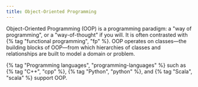 ```yaml
---
title: Object-Oriented Programming
---
```


Object-Oriented Programming (OOP) is a programming paradigm: a "way of programming", or a "way-of-thought" if you will. It is often contrasted with {% tag "functional programming", "fp" %}. OOP operates on classes—the building blocks of OOP—from which hierarchies of classes and relationships are built to model a domain or problem.

{% tag "Programming languages", "programming-languages" %} such as {% tag "C++", "cpp" %}, {% tag "Python", "python" %}, and {% tag "Scala", "scala" %} support OOP.
